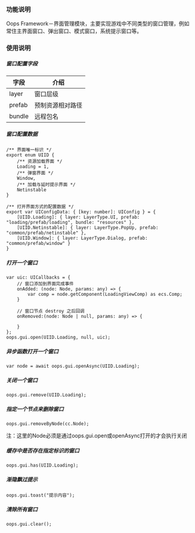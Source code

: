 ### 功能说明
Oops Framework－界面管理模块，主要实现游戏中不同类型的窗口管理，例如常住主界面窗口、弹出窗口、模式窗口，系统提示窗口等。

### 使用说明
##### 窗口配置字段
| 字段   | 介绍     |
| ------ | -------- |
| layer  | 窗口层级 |
| prefab | 预制资源相对路径 |
| bundle | 远程包名 |

##### 窗口配置数据
```
/** 界面唯一标识 */
export enum UIID {
    /** 资源加载界面 */
    Loading = 1,
    /** 弹窗界面 */
    Window,
    /** 加载与延时提示界面 */
    Netinstable
}

/** 打开界面方式的配置数据 */
export var UIConfigData: { [key: number]: UIConfig } = {
    [UIID.Loading]: { layer: LayerType.UI, prefab: "loading/prefab/loading", bundle: "resources" },
    [UIID.Netinstable]: { layer: LayerType.PopUp, prefab: "common/prefab/netinstable" },
    [UIID.Window]: { layer: LayerType.Dialog, prefab: "common/prefab/window" }
}
```

##### 打开一个窗口
```
var uic: UICallbacks = {
    // 窗口添加到界面完成事件
    onAdded: (node: Node, params: any) => {
        var comp = node.getComponent(LoadingViewComp) as ecs.Comp;
    }
    
    // 窗口节点 destroy 之后回调
    onRemoved:(node: Node | null, params: any) => {
        
    }
};
oops.gui.open(UIID.Loading, null, uic);
```

##### 异步函数打开一个窗口
```
var node = await oops.gui.openAsync(UIID.Loading);
```

##### 关闭一个窗口
```
oops.gui.remove(UIID.Loading);
```

##### 指定一个节点来删除窗口
```
oops.gui.removeByNode(cc.Node);
```
注：这里的Node必须是通过oops.gui.open或openAsync打开的才会执行关闭

##### 缓存中是否存在指定标识的窗口
```
oops.gui.has(UIID.Loading);
```

##### 渐隐飘过提示
```
oops.gui.toast("提示内容");
```

##### 清除所有窗口
```
oops.gui.clear();
```
